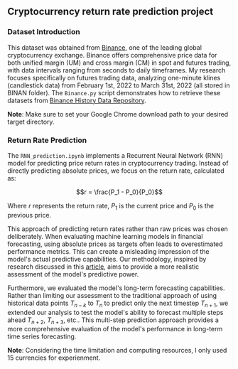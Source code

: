 ## Cryptocurrency return rate prediction project

### Dataset Introduction

This dataset was obtained from [Binance](https://www.binance.com/en-GB), one of the leading global cryptocurrency exchange. Binance offers comprehensive price data for both unified margin (UM) and cross margin (CM) in spot and futures trading, with data intervals ranging from seconds to daily timeframes. My research focuses specifically on futures trading data, analyzing one-minute klines (candlestick data) from February 1st, 2022 to March 31st, 2022 (all stored in BINAN folder). The `Binance.py` script demonstrates how to retrieve these datasets from [Binance History Data Repository](https://data.binance.vision/?prefix=data/futures/um/daily/klines/).

**Note**: Make sure to set your Google Chrome download path to your desired target directory.

### Return Rate Prediction

The `RNN_prediction.ipynb` implements a Recurrent Neural Network (RNN) model for predicting price return rates in cryptocurrency trading. Instead of directly predicting absolute prices, we focus on the return rate, calculated as:

$$r = \frac{P_1 - P_0}{P_0}$$

Where $r$ represents the return rate, $P_1$ is the current price and $P_0$ is the previous price.

This approach of predicting return rates rather than raw prices was chosen deliberately. When evaluating machine learning models in financial forecasting, using absolute prices as targets often leads to overestimated performance metrics. This can create a misleading impression of the model's actual predictive capabilities. Our methodology, inspired by research discussed in this [article](https://cloud.tencent.com/developer/article/2210127), aims to provide a more realistic assessment of the model's predictive power.

Furthermore, we evaluated the model's long-term forecasting capabilities. Rather than limiting our assessment to the traditional approach of using historical data points $T_{n-k}$ to $T_n$ to predict only the next timestep $T_{n+1}$, we extended our analysis to test the model's ability to forecast multiple steps ahead $T_{n+2}$, $T_{n+3}$, etc.. This multi-step prediction approach provides a more comprehensive evaluation of the model's performance in long-term time series forecasting.

**Note**: Considering the time limitation and computing resources, I only used 15 currencies for experienment.
